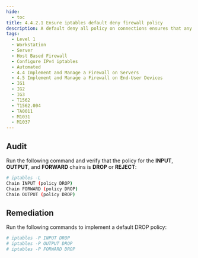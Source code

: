 ```yaml
---
hide:
  - toc
title: 4.4.2.1 Ensure iptables default deny firewall policy
description: A default deny all policy on connections ensures that any unconfigured network usage will be rejected.
tags:
  - Level 1
  - Workstation
  - Server
  - Host Based Firewall
  - Configure IPv4 iptables
  - Automated
  - 4.4 Implement and Manage a Firewall on Servers
  - 4.5 Implement and Manage a Firewall on End-User Devices
  - IG1
  - IG2
  - IG3
  - T1562
  - T1562.004
  - TA0011
  - M1031
  - M1037
---
```



## Audit
Run the following command and verify that the policy for the **INPUT**, **OUTPUT**, and **FORWARD** chains is **DROP** or **REJECT**:
```bash
# iptables -L
Chain INPUT (policy DROP)
Chain FORWARD (policy DROP)
Chain OUTPUT (policy DROP)
```

## Remediation
Run the following commands to implement a default DROP policy:
```bash
# iptables -P INPUT DROP
# iptables -P OUTPUT DROP
# iptables -P FORWARD DROP
```
